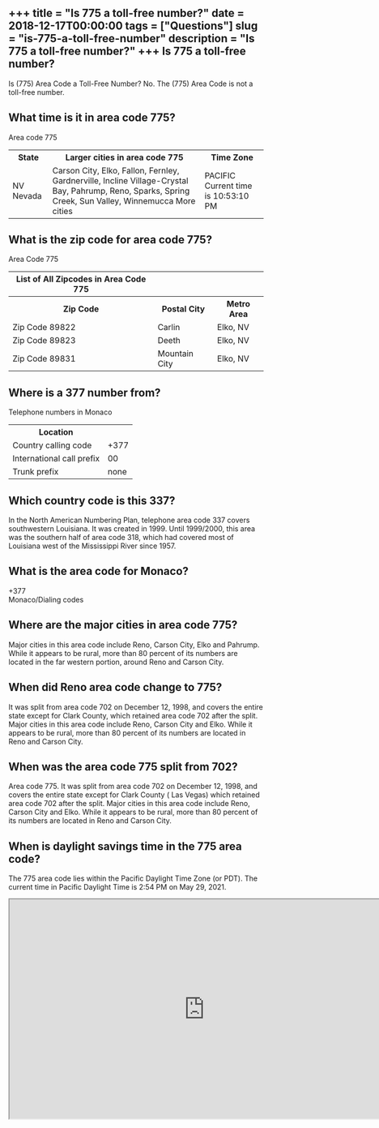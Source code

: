 +++
title = "Is 775 a toll-free number?"
date = 2018-12-17T00:00:00
tags = ["Questions"]
slug = "is-775-a-toll-free-number"
description = "Is 775 a toll-free number?"
+++
Is 775 a toll-free number?
--------------------------

Is (775) Area Code a Toll-Free Number? No. The (775) Area Code is not a toll-free number.

What time is it in area code 775?
---------------------------------

Area code 775

<table><tr><th>State</th><th>Larger cities in area code 775</th><th>Time Zone</th></tr><tr><td>NV Nevada</td><td>Carson City, Elko, Fallon, Fernley, Gardnerville, Incline Village-Crystal Bay, Pahrump, Reno, Sparks, Spring Creek, Sun Valley, Winnemucca More cities</td><td>PACIFIC Current time is 10:53:10 PM</td></tr></table>

What is the zip code for area code 775?
---------------------------------------

Area Code 775

<table><tr><th>List of All Zipcodes in Area Code 775</th></tr><tr><th>Zip Code</th><th>Postal City</th><th>Metro Area</th></tr><tr><td>Zip Code 89822</td><td>Carlin</td><td>Elko, NV</td></tr><tr><td>Zip Code 89823</td><td>Deeth</td><td>Elko, NV</td></tr><tr><td>Zip Code 89831</td><td>Mountain City</td><td>Elko, NV</td></tr></table>

Where is a 377 number from?
---------------------------

Telephone numbers in Monaco

<table><tr><th>Location</th></tr><tr><td>Country calling code</td><td>+377</td></tr><tr><td>International call prefix</td><td>00</td></tr><tr><td>Trunk prefix</td><td>none</td></tr></table>

Which country code is this 337?
-------------------------------

In the North American Numbering Plan, telephone area code 337 covers southwestern Louisiana. It was created in 1999. Until 1999/2000, this area was the southern half of area code 318, which had covered most of Louisiana west of the Mississippi River since 1957.

What is the area code for Monaco?
---------------------------------

+377  
Monaco/Dialing codes

Where are the major cities in area code 775?
--------------------------------------------

Major cities in this area code include Reno, Carson City, Elko and Pahrump. While it appears to be rural, more than 80 percent of its numbers are located in the far western portion, around Reno and Carson City.

When did Reno area code change to 775?
--------------------------------------

It was split from area code 702 on December 12, 1998, and covers the entire state except for Clark County, which retained area code 702 after the split. Major cities in this area code include Reno, Carson City and Elko. While it appears to be rural, more than 80 percent of its numbers are located in Reno and Carson City.

When was the area code 775 split from 702?
------------------------------------------

Area code 775. It was split from area code 702 on December 12, 1998, and covers the entire state except for Clark County ( Las Vegas) which retained area code 702 after the split. Major cities in this area code include Reno, Carson City and Elko. While it appears to be rural, more than 80 percent of its numbers are located in Reno and Carson City.

When is daylight savings time in the 775 area code?
---------------------------------------------------

The 775 area code lies within the Pacific Daylight Time Zone (or PDT). The current time in Pacific Daylight Time is 2:54 PM on May 29, 2021.

<iframe allow="accelerometer; autoplay; clipboard-write; encrypted-media; gyroscope; picture-in-picture" allowfullscreen="" class="__youtube_prefs__  epyt-is-override  no-lazyload" data-no-lazy="1" data-origheight="433" data-origwidth="770" data-skipgform_ajax_framebjll="" height="433" id="_ytid_91062" loading="lazy" src="https://www.youtube.com/embed/vx8nFE2Wm1Q?enablejsapi=1&autoplay=0&cc_load_policy=0&cc_lang_pref=&iv_load_policy=1&loop=0&modestbranding=0&rel=1&fs=1&playsinline=0&autohide=2&theme=dark&color=red&controls=1&" title="YouTube player" width="770"></iframe>